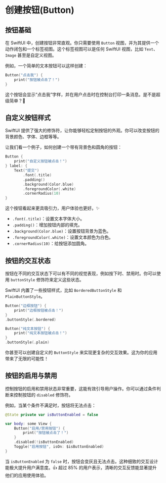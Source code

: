 ﻿# 创建按钮(Button)

## 按钮基础

在 SwiftUI 中，创建按钮非常直观。你只需要使用 `Button` 视图，并为其提供一个动作闭包和一个标签视图。这个标签视图可以是任何 SwiftUI 视图，比如 `Text`、`Image` 甚至是自定义视图。

例如，一个简单的文本按钮可以这样创建：

```swift
Button("点击我") {
    print("按钮被点击了！")
}
```

这个按钮会显示“点击我”字样，并在用户点击时在控制台打印一条消息。是不是超级简单？🚀

## 自定义按钮样式

SwiftUI 提供了强大的修饰符，让你能够轻松定制按钮的外观。你可以改变按钮的背景颜色、字体、边框等等。

让我们看一个例子，如何创建一个带有背景色和圆角的按钮：

```swift
Button {
    print("自定义按钮被点击！")
} label: {
    Text("提交")
        .font(.title)
        .padding()
        .background(Color.blue)
        .foregroundColor(.white)
        .cornerRadius(10)
}
```

这个按钮看起来更具吸引力，用户体验也更好。✨

*   `.font(.title)`：设置文本字体大小。
*   `.padding()`：增加按钮内部的填充。
*   `.background(Color.blue)`：设置按钮背景为蓝色。
*   `.foregroundColor(.white)`：设置文本颜色为白色。
*   `.cornerRadius(10)`：给按钮添加圆角。

## 按钮的交互状态

按钮在不同的交互状态下可以有不同的视觉表现，例如按下时、禁用时。你可以使用 `buttonStyle` 修饰符来定义这些状态。

SwiftUI 内置了一些按钮样式，比如 `BorderedButtonStyle` 和 `PlainButtonStyle`。

```swift
Button("边框按钮") {
    print("边框按钮被点击！")
}
.buttonStyle(.bordered)

Button("纯文本按钮") {
    print("纯文本按钮被点击！")
}
.buttonStyle(.plain)
```

你甚至可以创建自定义的 `ButtonStyle` 来实现更复杂的交互效果。这为你的应用带来了无限的可能性！

## 按钮的启用与禁用

控制按钮的启用和禁用状态非常重要，这能有效引导用户操作。你可以通过条件判断来控制按钮的 `disabled` 修饰符。

例如，当某个条件不满足时，按钮将无法点击：

```swift
@State private var isButtonEnabled = false

var body: some View {
    Button("启用/禁用按钮") {
        print("按钮被点击了！")
    }
    .disabled(!isButtonEnabled)
    Toggle("启用按钮", isOn: $isButtonEnabled)
}
```

当 `isButtonEnabled` 为 `false` 时，按钮会变灰且无法点击。这种细致的交互设计能极大提升用户满意度。👍 超过 85% 的用户表示，清晰的交互反馈能显著提升他们的应用使用体验。